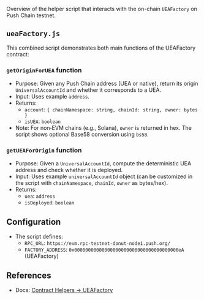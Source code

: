 Overview of the helper script that interacts with the on-chain `UEAFactory` on Push Chain testnet.

## `ueaFactory.js`

This combined script demonstrates both main functions of the UEAFactory contract:

### `getOriginForUEA` function

- Purpose: Given any Push Chain address (UEA or native), return its origin `UniversalAccountId` and whether it corresponds to a UEA.
- Input: Uses example `address`.
- Returns:
  - `account`: `{ chainNamespace: string, chainId: string, owner: bytes }`
  - `isUEA`: `boolean`
- Note: For non‑EVM chains (e.g., Solana), `owner` is returned in hex. The script shows optional Base58 conversion using `bs58`.

### `getUEAForOrigin` function

- Purpose: Given a `UniversalAccountId`, compute the deterministic UEA address and check whether it is deployed.
- Input: Uses example `universalAccountId` object (can be customized in the script with `chainNamespace`, `chainId`, `owner` as bytes/hex).
- Returns:
  - `uea`: `address`
  - `isDeployed`: `boolean`

## Configuration

- The script defines:
  - `RPC_URL`: `https://evm.rpc-testnet-donut-node1.push.org/`
  - `FACTORY_ADDRESS`: `0x00000000000000000000000000000000000000eA` (UEAFactory)

## References

- Docs: <a href="https://pushchain.github.io/push-chain-website/pr-preview/pr-1067/docs/chain/build/contract-helpers/#ueafactory--getueafororigin" target="_blank">Contract Helpers → UEAFactory</a>
